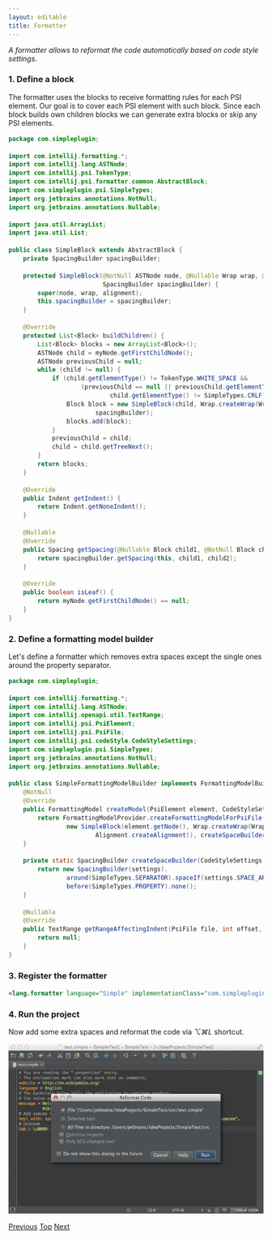 ```yaml
---
layout: editable
title: Formatter
---
```


*A formatter allows to reformat the code automatically based on code style settings.*

### 1. Define a block

The formatter uses the blocks to receive formatting rules for each PSI element.
Our goal is to cover each PSI element with such block. Since each block builds own children blocks we can generate extra blocks or skip any PSI elements.

```java
package com.simpleplugin;

import com.intellij.formatting.*;
import com.intellij.lang.ASTNode;
import com.intellij.psi.TokenType;
import com.intellij.psi.formatter.common.AbstractBlock;
import com.simpleplugin.psi.SimpleTypes;
import org.jetbrains.annotations.NotNull;
import org.jetbrains.annotations.Nullable;

import java.util.ArrayList;
import java.util.List;

public class SimpleBlock extends AbstractBlock {
    private SpacingBuilder spacingBuilder;

    protected SimpleBlock(@NotNull ASTNode node, @Nullable Wrap wrap, @Nullable Alignment alignment,
                          SpacingBuilder spacingBuilder) {
        super(node, wrap, alignment);
        this.spacingBuilder = spacingBuilder;
    }

    @Override
    protected List<Block> buildChildren() {
        List<Block> blocks = new ArrayList<Block>();
        ASTNode child = myNode.getFirstChildNode();
        ASTNode previousChild = null;
        while (child != null) {
            if (child.getElementType() != TokenType.WHITE_SPACE &&
                    (previousChild == null || previousChild.getElementType() != SimpleTypes.CRLF ||
                            child.getElementType() != SimpleTypes.CRLF)) {
                Block block = new SimpleBlock(child, Wrap.createWrap(WrapType.NONE, false), Alignment.createAlignment(),
                        spacingBuilder);
                blocks.add(block);
            }
            previousChild = child;
            child = child.getTreeNext();
        }
        return blocks;
    }

    @Override
    public Indent getIndent() {
        return Indent.getNoneIndent();
    }

    @Nullable
    @Override
    public Spacing getSpacing(@Nullable Block child1, @NotNull Block child2) {
        return spacingBuilder.getSpacing(this, child1, child2);
    }

    @Override
    public boolean isLeaf() {
        return myNode.getFirstChildNode() == null;
    }
}
```

### 2. Define a formatting model builder

Let's define a formatter which removes extra spaces except the single ones around the property separator.

```java
package com.simpleplugin;

import com.intellij.formatting.*;
import com.intellij.lang.ASTNode;
import com.intellij.openapi.util.TextRange;
import com.intellij.psi.PsiElement;
import com.intellij.psi.PsiFile;
import com.intellij.psi.codeStyle.CodeStyleSettings;
import com.simpleplugin.psi.SimpleTypes;
import org.jetbrains.annotations.NotNull;
import org.jetbrains.annotations.Nullable;

public class SimpleFormattingModelBuilder implements FormattingModelBuilder {
    @NotNull
    @Override
    public FormattingModel createModel(PsiElement element, CodeStyleSettings settings) {
        return FormattingModelProvider.createFormattingModelForPsiFile(element.getContainingFile(),
                new SimpleBlock(element.getNode(), Wrap.createWrap(WrapType.NONE, false),
                        Alignment.createAlignment(), createSpaceBuilder(settings)), settings);
    }

    private static SpacingBuilder createSpaceBuilder(CodeStyleSettings settings) {
        return new SpacingBuilder(settings).
                around(SimpleTypes.SEPARATOR).spaceIf(settings.SPACE_AROUND_ASSIGNMENT_OPERATORS).
                before(SimpleTypes.PROPERTY).none();
    }

    @Nullable
    @Override
    public TextRange getRangeAffectingIndent(PsiFile file, int offset, ASTNode elementAtOffset) {
        return null;
    }
}
```

### 3. Register the formatter

```xml
<lang.formatter language="Simple" implementationClass="com.simpleplugin.SimpleFormattingModelBuilder"/>
```

### 4. Run the project

Now add some extra spaces and reformat the code via *⌥⌘L* shortcut.

![Formatter](img/formatter.png)

[Previous](structure_view_factory.html)
[Top](custom_language_support.html)
[Next](code_style_settings.html)



